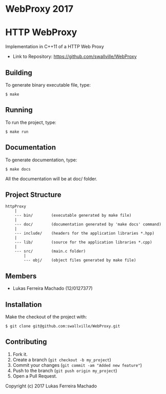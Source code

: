 # WebProxy 2017
HTTP WebProxy
====================
Implementation in C++11 of a HTTP Web Proxy

- Link to Repository: https://github.com/swallville/WebProxy

Building
--------

To generate binary executable file, type:

    $ make

Running
-------
To run the project, type:

    $ make run

Documentation
-------------
To generate documentation, type:

    $ make docs

All the documentation will be at doc/ folder.        

Project Structure
-----------------

    httpProxy
        |
        --- bin/        (executable generated by make file)
        |
        --- doc/        (documentation generated by 'make docs' command)
        |
        --- include/    (headers for the application libraries *.hpp)
        |
        --- lib/        (source for the application libraries *.cpp)
        |
        --- src/        (main.c folder)
            |
            --- obj/    (object files generated by make file)

Members
-------

- Lukas Ferreira Machado (12/0127377)

Installation
---------------
Make the checkout of the project with:

    $ git clone git@github.com:swallville/WebProxy.git

Contributing
-----------------
1. Fork it.
2. Create a branch (`git checkout -b my_project`)
3. Commit your changes (`git commit -am "Added new feature"`)
4. Push to the branch (`git push origin my_project`)
5. Open a Pull Request.

Copyright (c) 2017 Lukas Ferreira Machado

